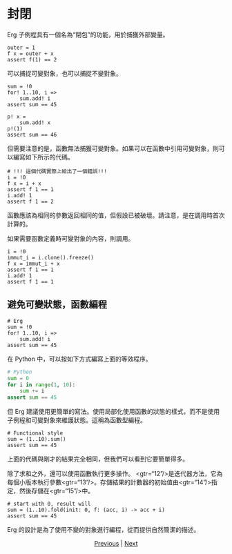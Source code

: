 # 封閉

Erg 子例程具有一個名為“閉包”的功能，用於捕獲外部變量。


```erg
outer = 1
f x = outer + x
assert f(1) == 2
```

可以捕捉可變對象，也可以捕捉不變對象。


```erg
sum = !0
for! 1..10, i =>
    sum.add! i
assert sum == 45

p! x =
    sum.add! x
p!(1)
assert sum == 46
```

但需要注意的是，函數無法捕獲可變對象。如果可以在函數中引用可變對象，則可以編寫如下所示的代碼。


```erg
# !!! 這個代碼實際上給出了一個錯誤!!!
i = !0
f x = i + x
assert f 1 == 1
i.add! 1
assert f 1 == 2
```

函數應該為相同的參數返回相同的值，但假設已被破壞。請注意，是在調用時首次計算的。

如果需要函數定義時可變對象的內容，則調用。


```erg
i = !0
immut_i = i.clone().freeze()
f x = immut_i + x
assert f 1 == 1
i.add! 1
assert f 1 == 1
```

## 避免可變狀態，函數編程


```erg
# Erg
sum = !0
for! 1..10, i =>
    sum.add! i
assert sum == 45
```

在 Python 中，可以按如下方式編寫上面的等效程序。


```python
# Python
sum = 0
for i in range(1, 10):
    sum += i
assert sum == 45
```

但 Erg 建議使用更簡單的寫法。使用局部化使用函數的狀態的樣式，而不是使用子例程和可變對象來維護狀態。這稱為函數型編程。


```erg
# Functional style
sum = (1..10).sum()
assert sum == 45
```

上面的代碼與剛才的結果完全相同，但我們可以看到它要簡單得多。

除了求和之外，還可以使用函數執行更多操作。 <gtr=“12”/>是迭代器方法，它為每個小版本執行參數<gtr=“13”/>。存儲結果的計數器的初始值由<gtr=“14”/>指定，然後存儲在<gtr=“15”/>中。


```erg
# start with 0, result will
sum = (1..10).fold(init: 0, f: (acc, i) -> acc + i)
assert sum == 45
```

Erg 的設計是為了使用不變的對象進行編程，從而提供自然簡潔的描述。

<p align='center'>
    <a href='./22_subroutine.md'>Previous</a> | <a href='./24_module.md'>Next</a>
</p>